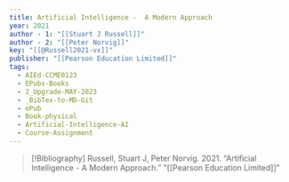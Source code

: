 ```yaml
---
title: Artificial Intelligence -  A Modern Approach
year: 2021
author - 1: "[[Stuart J Russell]]"
author - 2: "[[Peter Norvig]]"
key: "[[@Russell2021-vx]]"
publisher: "[[Pearson Education Limited]]"
tags:
  - AIEd-CCME0123
  - EPubs-Books
  - 2_Upgrade-MAY-2023
  - _BibTex-to-MD-Git
  - ePub
  - Book-physical
  - Artificial-Intelligence-AI
  - Course-Assignment
---
```


> [!Bibliography]
> Russell, Stuart J, Peter Norvig. 2021. “Artificial Intelligence -  A Modern Approach.” "[[Pearson Education Limited]]"